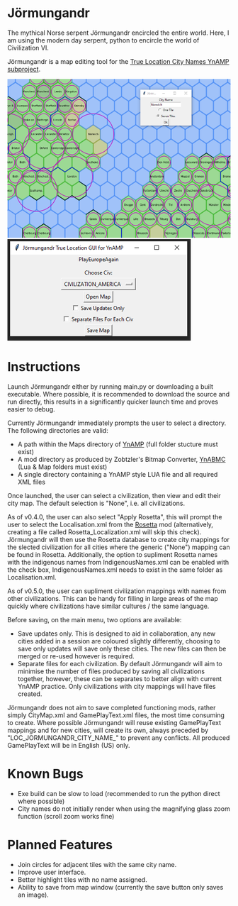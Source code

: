 # Jörmungandr
The mythical Norse serpent Jörmungandr encircled the entire world. Here, I am using the modern day serpent, python to encircle the world of Civilization VI.

Jörmungandr is a map editing tool for the [True Location City Names YnAMP subproject](https://forums.civfanatics.com/threads/ynamp-sub-project-true-location-corresponding-city-names.605960/).

![Jormungandr Example](screenshots/Jormungandr_eg.PNG?raw=true "Jormungandr Example")
![Jormungandr Menu](screenshots/Jormungandr_menu_v1.PNG?raw=true "Jormungandr Menu")

# Instructions
Launch Jörmungandr either by running main.py or downloading a built executable. Where possible, it is recommended to download the source and run directly, this results in a significantly quicker launch time and proves easier to debug.

Currently Jörmungandr immediately prompts the user to select a directory. The following directories are valid:
- A path within the Maps directory of [YnAMP](https://github.com/Gedemon/Civ6-YnAMP/tree/master/Maps) (full folder stucture must exist)
- A mod directory as produced by Zobtzler's Bitmap Converter, [YnABMC](https://github.com/Zobtzler/YnABMC) (Lua & Map folders must exist)
- A single directory containing a YnAMP style LUA file and all required XML files

Once launched, the user can select a civilization, then view and edit their city map. The default selection is "None", i.e. all civilizations.

As of v0.4.0, the user can also select "Apply Rosetta", this will prompt the user to select the Localisation.xml from the [Rosetta](https://forums.civfanatics.com/threads/rosetta-dynamic-city-names.623102/) mod (alternatively, creating a file called Rosetta_Localization.xml will skip this check). Jörmungandr will then use the Rosetta database to create city mappings for the slected civilization for all cities where the generic ("None") mapping can be found in Rosetta. Additionally, the option to supliment Rosetta names with the indigenous names from IndigenousNames.xml can be enabled with the check box, IndigenousNames.xml needs to exist in the same folder as Localisation.xml.

As of v0.5.0, the user can supliment civilization mappings with names from other civilizations. This can be handy for filling in large areas of the map quickly where civilizations have similar cultures / the same language.

Before saving, on the main menu, two options are available:
- Save updates only. This is designed to aid in collaboration, any new cities added in a session are coloured slightly differently, choosing to save only updates will save only these cities. The new files can then be merged or re-used however is required.
- Separate files for each civilization. By default Jörmungandr will aim to minimise the number of files produced by saving all civilizations together, however, these can be separates to better align with current YnAMP practice. Only civilizations with city mappings will have files created.

Jörmungandr does not aim to save completed functioning mods, rather simply CityMap.xml and GamePlayText.xml files, the most time consuming to create. Where possible Jörmungandr will reuse existing GamePlayText mappings and for new cities, will create its own, always preceded by "LOC_JORMUNGANDR_CITY_NAME_" to prevent any conflicts. All produced GamePlayText will be in English (US) only.

# Known Bugs
- Exe build can be slow to load (recommended to run the python direct where possible)
- City names do not initially render when using the magnifying glass zoom function (scroll zoom works fine)

# Planned Features
- Join circles for adjacent tiles with the same city name.
- Improve user interface.
- Better highlight tiles with no name assigned.
- Ability to save from map window (currently the save button only saves an image).
